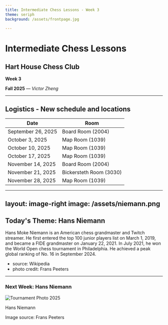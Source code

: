```yaml
---
title: Intermediate Chess Lessons - Week 3
theme: seriph
background: /assets/frontpage.jpg

---
```


# Intermediate Chess Lessons

## Hart House Chess Club

**Week 3**

**Fall 2025** &mdash; *Victor Zheng*

---

## Logistics - New schedule and locations


| Date            | Room                  |
|-----------------|-----------------------|
| September 26, 2025 | Board Room (2004)     |
| October 3, 2025    | Map Room (1039)       |
| October 10, 2025   | Map Room (1039)       |
| October 17, 2025   | Map Room (1039)       |
| November 14, 2025  | Board Room (2004)     |
| November 21, 2025  | Bickersteth Room (3030) |
| November 28, 2025  | Map Room (1039)       |

---
layout: image-right
image: /assets/niemann.png
---


## Today's Theme: Hans Niemann
Hans Moke Niemann is an American chess grandmaster and Twitch streamer. He first entered the top 100 junior players list on March 1, 2019, and became a FIDE grandmaster on January 22, 2021. In July 2021, he won the World Open chess tournament in Philadelphia. He achieved a peak global ranking of No. 16 in September 2024.

* source: Wikipedia
* photo credit: Frans Peeters


---

### Next Week: Hans Niemann


<div class="flex items-center justify-center gap-6 mt-5">
    <div class="md:w-1/2 flex justify-center md:justify-end flex-col items-center">
        <img src="/assets/niemann.png" alt="Tournament Photo 2025" class="rounded-lg shadow-xl w-[600px]" />
        <p class="text-xs text-gray-600 mt-1 italic">Hans Niemann</p>
    </div>
</div>


Image source: Frans Peeters
